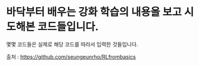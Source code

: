 # 바닥부터 배우는 강화 학습의 내용을 보고 시도해본 코드들입니다.

몇몇 코드들은 실제로 해당 코드를 따라서 입력한 것들입니다.    

출처 : https://github.com/seungeunrho/RLfrombasics     
